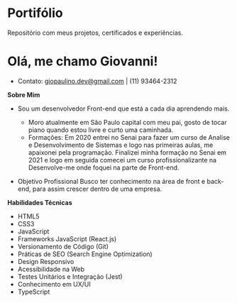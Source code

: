 # Portifólio
Repositório com meus projetos, certificados e experiências.

# Olá, me chamo Giovanni!

- Contato: giopaulino.dev@gmail.com | (11) 93464-2312

**Sobre Mim**
- Sou um desenvolvedor Front-end que está a cada dia aprendendo mais.
  - Moro atualmente em São Paulo capital com meu pai, gosto de tocar piano quando estou livre e curto uma caminhada.
  - Formações:
    Em 2020 entrei no Senai para fazer um curso de Analise e Desenvolvimento de Sistemas e logo nas primeiras aulas, me apaixonei pela programação.
  Finalizei minha formação no Senai em 2021 e logo em seguida comecei um curso profissionalizante na Desenvolve-me onde foquei na parte de Front-end.
    
- Objetivo Profissional
  Busco ter conhecimento na área de front e back-end, para assim crescer dentro de uma empresa.
  
**Habilidades Técnicas**
- HTML5
- CSS3
- JavaScript
- Frameworks JavaScript (React.js)
- Versionamento de Código (Git)
- Práticas de SEO (Search Engine Optimization)
- Design Responsivo
- Acessibilidade na Web
- Testes Unitários e Integração (Jest)
- Conhecimento em UX/UI
- TypeScript
